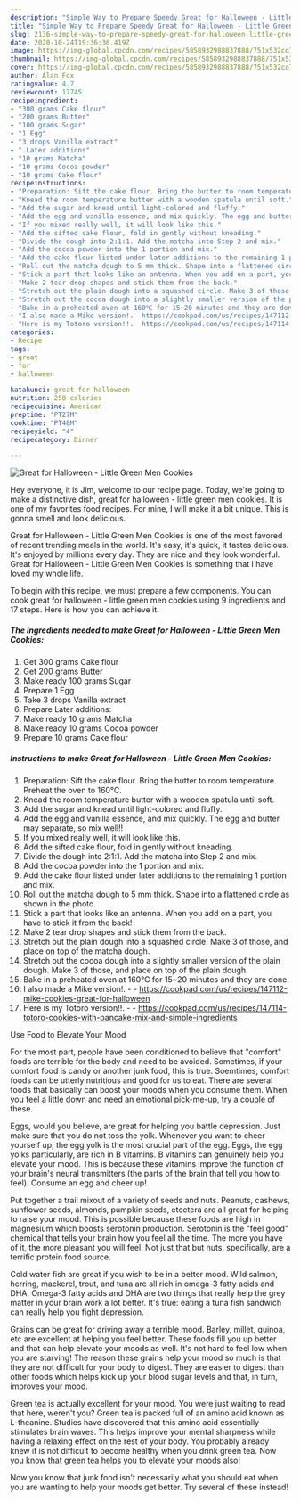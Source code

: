 ```yaml
---
description: "Simple Way to Prepare Speedy Great for Halloween - Little Green Men Cookies"
title: "Simple Way to Prepare Speedy Great for Halloween - Little Green Men Cookies"
slug: 2136-simple-way-to-prepare-speedy-great-for-halloween-little-green-men-cookies
date: 2020-10-24T19:36:36.419Z
image: https://img-global.cpcdn.com/recipes/5858932988837888/751x532cq70/great-for-halloween-little-green-men-cookies-recipe-main-photo.jpg
thumbnail: https://img-global.cpcdn.com/recipes/5858932988837888/751x532cq70/great-for-halloween-little-green-men-cookies-recipe-main-photo.jpg
cover: https://img-global.cpcdn.com/recipes/5858932988837888/751x532cq70/great-for-halloween-little-green-men-cookies-recipe-main-photo.jpg
author: Alan Fox
ratingvalue: 4.7
reviewcount: 17745
recipeingredient:
- "300 grams Cake flour"
- "200 grams Butter"
- "100 grams Sugar"
- "1 Egg"
- "3 drops Vanilla extract"
- " Later additions"
- "10 grams Matcha"
- "10 grams Cocoa powder"
- "10 grams Cake flour"
recipeinstructions:
- "Preparation: Sift the cake flour. Bring the butter to room temperature. Preheat the oven to 160℃."
- "Knead the room temperature butter with a wooden spatula until soft."
- "Add the sugar and knead until light-colored and fluffy."
- "Add the egg and vanilla essence, and mix quickly. The egg and butter may separate, so mix well!!"
- "If you mixed really well, it will look like this."
- "Add the sifted cake flour, fold in gently without kneading."
- "Divide the dough into 2:1:1. Add the matcha into Step 2 and mix."
- "Add the cocoa powder into the 1 portion and mix."
- "Add the cake flour listed under later additions to the remaining 1 portion and mix."
- "Roll out the matcha dough to 5 mm thick. Shape into a flattened circle as shown in the photo."
- "Stick a part that looks like an antenna. When you add on a part, you have to stick it from the back!"
- "Make 2 tear drop shapes and stick them from the back."
- "Stretch out the plain dough into a squashed circle. Make 3 of those, and place on top of the matcha dough."
- "Stretch out the cocoa dough into a slightly smaller version of the plain dough. Make 3 of those, and place on top of the plain dough."
- "Bake in a preheated oven at 160℃ for 15~20 minutes and they are done."
- "I also made a Mike version!.  https://cookpad.com/us/recipes/147112-mike-cookies-great-for-halloween"
- "Here is my Totoro version!!.  https://cookpad.com/us/recipes/147114-totoro-cookies-with-pancake-mix-and-simple-ingredients"
categories:
- Recipe
tags:
- great
- for
- halloween

katakunci: great for halloween 
nutrition: 250 calories
recipecuisine: American
preptime: "PT27M"
cooktime: "PT48M"
recipeyield: "4"
recipecategory: Dinner

---
```



![Great for Halloween - Little Green Men Cookies](https://img-global.cpcdn.com/recipes/5858932988837888/751x532cq70/great-for-halloween-little-green-men-cookies-recipe-main-photo.jpg)

Hey everyone, it is Jim, welcome to our recipe page. Today, we're going to make a distinctive dish, great for halloween - little green men cookies. It is one of my favorites food recipes. For mine, I will make it a bit unique. This is gonna smell and look delicious.

Great for Halloween - Little Green Men Cookies is one of the most favored of recent trending meals in the world. It's easy, it's quick, it tastes delicious. It's enjoyed by millions every day. They are nice and they look wonderful. Great for Halloween - Little Green Men Cookies is something that I have loved my whole life.




To begin with this recipe, we must prepare a few components. You can cook great for halloween - little green men cookies using 9 ingredients and 17 steps. Here is how you can achieve it.

<!--inarticleads1-->

##### The ingredients needed to make Great for Halloween - Little Green Men Cookies:

1. Get 300 grams Cake flour
1. Get 200 grams Butter
1. Make ready 100 grams Sugar
1. Prepare 1 Egg
1. Take 3 drops Vanilla extract
1. Prepare  Later additions:
1. Make ready 10 grams Matcha
1. Make ready 10 grams Cocoa powder
1. Prepare 10 grams Cake flour




<!--inarticleads2-->

##### Instructions to make Great for Halloween - Little Green Men Cookies:

1. Preparation: Sift the cake flour. Bring the butter to room temperature. Preheat the oven to 160℃.
1. Knead the room temperature butter with a wooden spatula until soft.
1. Add the sugar and knead until light-colored and fluffy.
1. Add the egg and vanilla essence, and mix quickly. The egg and butter may separate, so mix well!!
1. If you mixed really well, it will look like this.
1. Add the sifted cake flour, fold in gently without kneading.
1. Divide the dough into 2:1:1. Add the matcha into Step 2 and mix.
1. Add the cocoa powder into the 1 portion and mix.
1. Add the cake flour listed under later additions to the remaining 1 portion and mix.
1. Roll out the matcha dough to 5 mm thick. Shape into a flattened circle as shown in the photo.
1. Stick a part that looks like an antenna. When you add on a part, you have to stick it from the back!
1. Make 2 tear drop shapes and stick them from the back.
1. Stretch out the plain dough into a squashed circle. Make 3 of those, and place on top of the matcha dough.
1. Stretch out the cocoa dough into a slightly smaller version of the plain dough. Make 3 of those, and place on top of the plain dough.
1. Bake in a preheated oven at 160℃ for 15~20 minutes and they are done.
1. I also made a Mike version!. -  - https://cookpad.com/us/recipes/147112-mike-cookies-great-for-halloween
1. Here is my Totoro version!!. -  - https://cookpad.com/us/recipes/147114-totoro-cookies-with-pancake-mix-and-simple-ingredients




Use Food to Elevate Your Mood


For the most part, people have been conditioned to believe that "comfort" foods are terrible for the body and need to be avoided. Sometimes, if your comfort food is candy or another junk food, this is true. Soemtimes, comfort foods can be utterly nutritious and good for us to eat. There are several foods that basically can boost your moods when you consume them. When you feel a little down and need an emotional pick-me-up, try a couple of these.

Eggs, would you believe, are great for helping you battle depression. Just make sure that you do not toss the yolk. Whenever you want to cheer yourself up, the egg yolk is the most crucial part of the egg. Eggs, the egg yolks particularly, are rich in B vitamins. B vitamins can genuinely help you elevate your mood. This is because these vitamins improve the function of your brain's neural transmitters (the parts of the brain that tell you how to feel). Consume an egg and cheer up!

Put together a trail mixout of a variety of seeds and nuts. Peanuts, cashews, sunflower seeds, almonds, pumpkin seeds, etcetera are all great for helping to raise your mood. This is possible because these foods are high in magnesium which boosts serotonin production. Serotonin is the "feel good" chemical that tells your brain how you feel all the time. The more you have of it, the more pleasant you will feel. Not just that but nuts, specifically, are a terrific protein food source.

Cold water fish are great if you wish to be in a better mood. Wild salmon, herring, mackerel, trout, and tuna are all rich in omega-3 fatty acids and DHA. Omega-3 fatty acids and DHA are two things that really help the grey matter in your brain work a lot better. It's true: eating a tuna fish sandwich can really help you fight depression. 

Grains can be great for driving away a terrible mood. Barley, millet, quinoa, etc are excellent at helping you feel better. These foods fill you up better and that can help elevate your moods as well. It's not hard to feel low when you are starving! The reason these grains help your mood so much is that they are not difficult for your body to digest. They are easier to digest than other foods which helps kick up your blood sugar levels and that, in turn, improves your mood.

Green tea is actually excellent for your mood. You were just waiting to read that here, weren't you? Green tea is packed full of an amino acid known as L-theanine. Studies have discovered that this amino acid essentially stimulates brain waves. This helps improve your mental sharpness while having a relaxing effect on the rest of your body. You probably already knew it is not difficult to become healthy when you drink green tea. Now you know that green tea helps you to elevate your moods also!

Now you know that junk food isn't necessarily what you should eat when you are wanting to help your moods get better. Try several of these instead!

